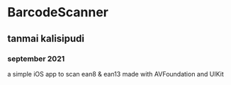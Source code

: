 #  BarcodeScanner
## tanmai kalisipudi
### september 2021
a simple iOS app to scan ean8 & ean13
made with AVFoundation and UIKit

